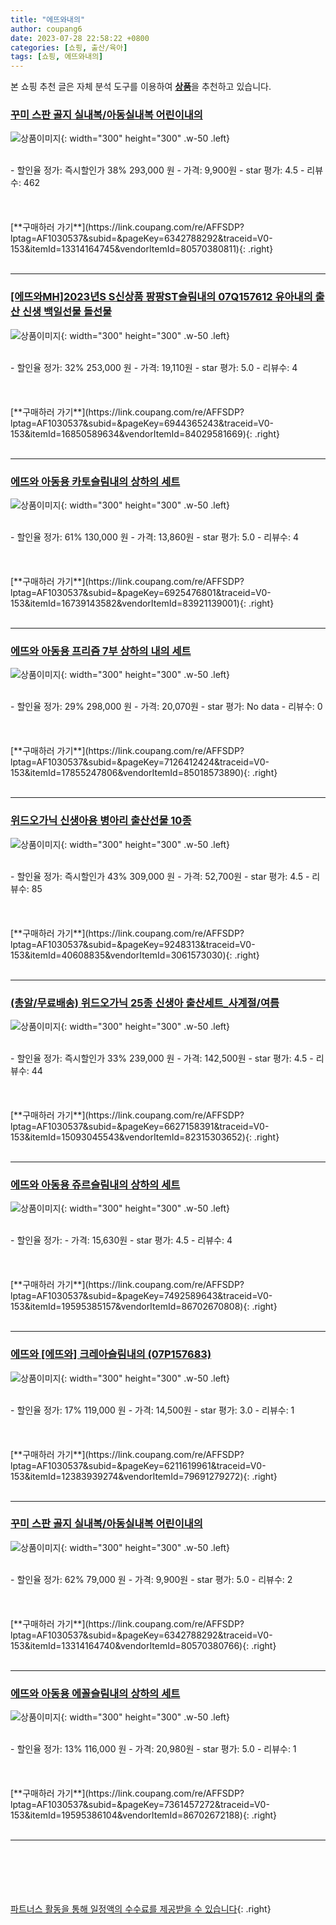 ```yaml
---
title: "에뜨와내의"
author: coupang6
date: 2023-07-28 22:58:22 +0800
categories: [쇼핑, 출산/육아]
tags: [쇼핑, 에뜨와내의]
---
```


본 쇼핑 추천 글은 자체 분석 도구를 이용하여 [**상품**](https://link.coupang.com/a/bao1ui)을 추천하고 있습니다.

### [꾸미 스판 골지 실내복/아동실내복 어린이내의](https://link.coupang.com/re/AFFSDP?lptag=AF1030537&subid=&pageKey=6342788292&traceid=V0-153&itemId=13314164745&vendorItemId=80570380811)

![상품이미지](https://thumbnail9.coupangcdn.com/thumbnails/remote/230x230ex/image/vendor_inventory/26de/5bf03c23acf545cb20ce8699db126353f06e3c46055e3e639adac855f17c.jpg){: width="300" height="300" .w-50 .left}


<br>
- 할인율 정가: 즉시할인가 38%  293,000   원
- 가격: 9,900원
- star 평가: 4.5
- 리뷰수: 462
<br>
<br>
<br>
<br>
[**구매하러 가기**](https://link.coupang.com/re/AFFSDP?lptag=AF1030537&subid=&pageKey=6342788292&traceid=V0-153&itemId=13314164745&vendorItemId=80570380811){: .right}
<br>
<br>

---

### [[에뜨와MH]2023년S S신상품 팡팡ST슬림내의 07Q157612 유아내의 출산 신생 백일선물 돌선물](https://link.coupang.com/re/AFFSDP?lptag=AF1030537&subid=&pageKey=6944365243&traceid=V0-153&itemId=16850589634&vendorItemId=84029581669)

![상품이미지](https://thumbnail9.coupangcdn.com/thumbnails/remote/230x230ex/image/vendor_inventory/4eaa/57f87a85ff949baa989174b8d8061e7c1629f893b99395862d41f37bb894.jpg){: width="300" height="300" .w-50 .left}


<br>
- 할인율 정가: 32%  253,000   원
- 가격: 19,110원
- star 평가: 5.0
- 리뷰수: 4
<br>
<br>
<br>
<br>
[**구매하러 가기**](https://link.coupang.com/re/AFFSDP?lptag=AF1030537&subid=&pageKey=6944365243&traceid=V0-153&itemId=16850589634&vendorItemId=84029581669){: .right}
<br>
<br>

---

### [에뜨와 아동용 카토슬림내의 상하의 세트](https://link.coupang.com/re/AFFSDP?lptag=AF1030537&subid=&pageKey=6925476801&traceid=V0-153&itemId=16739143582&vendorItemId=83921139001)

![상품이미지](https://thumbnail6.coupangcdn.com/thumbnails/remote/230x230ex/image/retail/images/2022/11/16/16/4/8b201388-1f3d-48b9-bd59-66067f6e9bf9.jpg){: width="300" height="300" .w-50 .left}


<br>
- 할인율 정가: 61%  130,000   원
- 가격: 13,860원
- star 평가: 5.0
- 리뷰수: 4
<br>
<br>
<br>
<br>
[**구매하러 가기**](https://link.coupang.com/re/AFFSDP?lptag=AF1030537&subid=&pageKey=6925476801&traceid=V0-153&itemId=16739143582&vendorItemId=83921139001){: .right}
<br>
<br>

---

### [에뜨와 아동용 프리즘 7부 상하의 내의 세트](https://link.coupang.com/re/AFFSDP?lptag=AF1030537&subid=&pageKey=7126412424&traceid=V0-153&itemId=17855247806&vendorItemId=85018573890)

![상품이미지](https://thumbnail8.coupangcdn.com/thumbnails/remote/230x230ex/image/retail/images/2023/02/10/11/5/8170db68-bc30-4f06-a2e3-9680e8d00031.jpg){: width="300" height="300" .w-50 .left}


<br>
- 할인율 정가: 29%  298,000   원
- 가격: 20,070원
- star 평가: No data
- 리뷰수: 0
<br>
<br>
<br>
<br>
[**구매하러 가기**](https://link.coupang.com/re/AFFSDP?lptag=AF1030537&subid=&pageKey=7126412424&traceid=V0-153&itemId=17855247806&vendorItemId=85018573890){: .right}
<br>
<br>

---

### [위드오가닉 신생아용 병아리 출산선물 10종](https://link.coupang.com/re/AFFSDP?lptag=AF1030537&subid=&pageKey=9248313&traceid=V0-153&itemId=40608835&vendorItemId=3061573030)

![상품이미지](https://thumbnail6.coupangcdn.com/thumbnails/remote/230x230ex/image/retail/images/3575569959507166-5d302796-88a2-43a0-8af3-19eab87e60d5.jpg){: width="300" height="300" .w-50 .left}


<br>
- 할인율 정가: 즉시할인가 43%  309,000   원
- 가격: 52,700원
- star 평가: 4.5
- 리뷰수: 85
<br>
<br>
<br>
<br>
[**구매하러 가기**](https://link.coupang.com/re/AFFSDP?lptag=AF1030537&subid=&pageKey=9248313&traceid=V0-153&itemId=40608835&vendorItemId=3061573030){: .right}
<br>
<br>

---

### [(총알/무료배송) 위드오가닉 25종 신생아 출산세트_사계절/여름](https://link.coupang.com/re/AFFSDP?lptag=AF1030537&subid=&pageKey=6627158391&traceid=V0-153&itemId=15093045543&vendorItemId=82315303652)

![상품이미지](https://thumbnail8.coupangcdn.com/thumbnails/remote/230x230ex/image/vendor_inventory/234a/48e3eeb2c22aae5bcf7312891c193fd3f5a6b85caed798a06a11e87a1b02.jpg){: width="300" height="300" .w-50 .left}


<br>
- 할인율 정가: 즉시할인가 33%  239,000   원
- 가격: 142,500원
- star 평가: 4.5
- 리뷰수: 44
<br>
<br>
<br>
<br>
[**구매하러 가기**](https://link.coupang.com/re/AFFSDP?lptag=AF1030537&subid=&pageKey=6627158391&traceid=V0-153&itemId=15093045543&vendorItemId=82315303652){: .right}
<br>
<br>

---

### [에뜨와 아동용 쥬르슬림내의 상하의 세트](https://link.coupang.com/re/AFFSDP?lptag=AF1030537&subid=&pageKey=7492589643&traceid=V0-153&itemId=19595385157&vendorItemId=86702670808)

![상품이미지](https://thumbnail6.coupangcdn.com/thumbnails/remote/230x230ex/image/retail/images/2023/07/26/17/1/332c2d91-17be-4121-8e0a-aad9282e74de.jpg){: width="300" height="300" .w-50 .left}


<br>
- 할인율 정가: 
- 가격: 15,630원
- star 평가: 4.5
- 리뷰수: 4
<br>
<br>
<br>
<br>
[**구매하러 가기**](https://link.coupang.com/re/AFFSDP?lptag=AF1030537&subid=&pageKey=7492589643&traceid=V0-153&itemId=19595385157&vendorItemId=86702670808){: .right}
<br>
<br>

---

### [에뜨와 [에뜨와] 크레아슬림내의 (07P157683)](https://link.coupang.com/re/AFFSDP?lptag=AF1030537&subid=&pageKey=6211619961&traceid=V0-153&itemId=12383939274&vendorItemId=79691279272)

![상품이미지](https://thumbnail9.coupangcdn.com/thumbnails/remote/230x230ex/image/vendor_inventory/38e1/6df45e9937f967eeb13b30c26f04005e1ccbeb1ec43a7e321de52d15424b.jpg){: width="300" height="300" .w-50 .left}


<br>
- 할인율 정가: 17%  119,000   원
- 가격: 14,500원
- star 평가: 3.0
- 리뷰수: 1
<br>
<br>
<br>
<br>
[**구매하러 가기**](https://link.coupang.com/re/AFFSDP?lptag=AF1030537&subid=&pageKey=6211619961&traceid=V0-153&itemId=12383939274&vendorItemId=79691279272){: .right}
<br>
<br>

---

### [꾸미 스판 골지 실내복/아동실내복 어린이내의](https://link.coupang.com/re/AFFSDP?lptag=AF1030537&subid=&pageKey=6342788292&traceid=V0-153&itemId=13314164740&vendorItemId=80570380766)

![상품이미지](https://thumbnail7.coupangcdn.com/thumbnails/remote/230x230ex/image/vendor_inventory/81a8/969f675af00ca609cdf15b55908c29a0f9b5f1dbe3200aa3390a90e5b5f7.jpg){: width="300" height="300" .w-50 .left}


<br>
- 할인율 정가: 62%  79,000   원
- 가격: 9,900원
- star 평가: 5.0
- 리뷰수: 2
<br>
<br>
<br>
<br>
[**구매하러 가기**](https://link.coupang.com/re/AFFSDP?lptag=AF1030537&subid=&pageKey=6342788292&traceid=V0-153&itemId=13314164740&vendorItemId=80570380766){: .right}
<br>
<br>

---

### [에뜨와 아동용 에꼴슬림내의 상하의 세트](https://link.coupang.com/re/AFFSDP?lptag=AF1030537&subid=&pageKey=7361457272&traceid=V0-153&itemId=19595386104&vendorItemId=86702672188)

![상품이미지](https://thumbnail10.coupangcdn.com/thumbnails/remote/230x230ex/image/retail/images/2023/07/26/17/5/4b5f69cd-e829-4141-8dc6-f39bc888b557.jpg){: width="300" height="300" .w-50 .left}


<br>
- 할인율 정가: 13%  116,000   원
- 가격: 20,980원
- star 평가: 5.0
- 리뷰수: 1
<br>
<br>
<br>
<br>
[**구매하러 가기**](https://link.coupang.com/re/AFFSDP?lptag=AF1030537&subid=&pageKey=7361457272&traceid=V0-153&itemId=19595386104&vendorItemId=86702672188){: .right}
<br>
<br>

---
<br><br><br><br><br> [파트너스 활동을 통해 일정액의 수수료를 제공받을 수 있습니다](https://link.coupang.com/a/bao1ui){: .right}